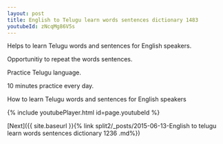 ```yaml
---
layout: post
title: English to Telugu learn words sentences dictionary 1483 
youtubeId: zNcqMg86V5s
---
```

 
 
Helps to learn Telugu words and sentences for English speakers.

Opportunitiy to repeat the words sentences. 

Practice Telugu language. 
 
10 minutes practice every day. 
 
How to learn Telugu words and sentences for English speakers 
 
{% include youtubePlayer.html id=page.youtubeId %}
 
 
[Next]({{ site.baseurl }}{% link  split2/_posts/2015-06-13-English to telugu learn words sentences dictionary 1236 .md%})
 
